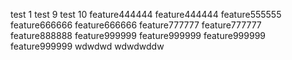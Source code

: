 test 1
test 9
test 10
feature444444
feature444444
feature555555
feature666666
feature666666
feature777777
feature777777
feature888888
feature999999
feature999999
feature999999
feature999999
wdwdwd
wdwdwddw
